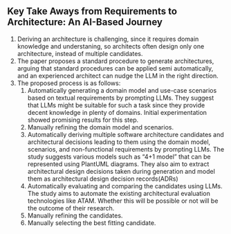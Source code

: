 ## Key Take Aways from Requirements to Architecture: An AI-Based Journey
1.	Deriving an architecture is challenging, since it requires domain knowledge and understaning, so architects often design only one architecture, instead of multiple candidates. 
2.	The paper proposes a standard procedure to generate architectures, arguing that standard procedures can be applied semi automatically, and an experienced architect can nudge the LLM in the right direction.
3.	The proposed process is as follows:
       1.	Automatically generating a domain model and use-case scenarios based on textual requirements by prompting LLMs. They suggest that LLMs might be suitable for such a task since they provide decent knowledge in plenty of domains. Initial experimentation showed promising results for this step.
       2.	Manually refining the domain model and scenarios.
       3.	Automatically deriving multiple software architecture candidates and architectural decisions leading to them using the domain model, scenarios, and non-functional requirements by prompting LLMs. The study suggests various models such as “4+1 model” that can be represented using PlantUML diagrams. They also aim to extract architectural design decisions taken during generation and model them as architectural design decision records(ADRs)
       4.	Automatically evaluating and comparing the candidates using LLMs. The study aims to automate the existing architectural evaluation technologies like ATAM. Whether this will be possible or not will be the outcome of their research. 
       5.	Manually refining the candidates.
       6.	Manually selecting the best fitting candidate.

